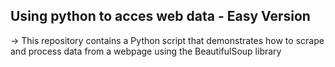## Using python to acces web data - Easy Version
-> This repository contains a Python script that demonstrates how to scrape and process data from a webpage using the BeautifulSoup library
